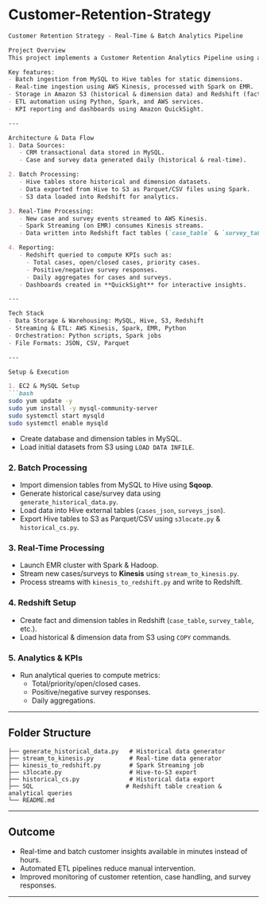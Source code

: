# Customer-Retention-Strategy

````markdown
Customer Retention Strategy - Real-Time & Batch Analytics Pipeline

Project Overview
This project implements a Customer Retention Analytics Pipeline using a Lambda architecture to process CRM data in both batch and real-time. The pipeline enables ingestion, transformation, and visualization of customer cases and survey data, providing actionable insights into customer behavior and retention metrics.

Key features:
- Batch ingestion from MySQL to Hive tables for static dimensions.
- Real-time ingestion using AWS Kinesis, processed with Spark on EMR.
- Storage in Amazon S3 (historical & dimension data) and Redshift (fact tables).
- ETL automation using Python, Spark, and AWS services.
- KPI reporting and dashboards using Amazon QuickSight.

---

Architecture & Data Flow
1. Data Sources:
   - CRM transactional data stored in MySQL.
   - Case and survey data generated daily (historical & real-time).

2. Batch Processing:
   - Hive tables store historical and dimension datasets.
   - Data exported from Hive to S3 as Parquet/CSV files using Spark.
   - S3 data loaded into Redshift for analytics.

3. Real-Time Processing:
   - New case and survey events streamed to AWS Kinesis.
   - Spark Streaming (on EMR) consumes Kinesis streams.
   - Data written into Redshift fact tables (`case_table` & `survey_table`) with schema validation.

4. Reporting:
   - Redshift queried to compute KPIs such as:
     - Total cases, open/closed cases, priority cases.
     - Positive/negative survey responses.
     - Daily aggregates for cases and surveys.
   - Dashboards created in **QuickSight** for interactive insights.

---

Tech Stack
- Data Storage & Warehousing: MySQL, Hive, S3, Redshift
- Streaming & ETL: AWS Kinesis, Spark, EMR, Python
- Orchestration: Python scripts, Spark jobs
- File Formats: JSON, CSV, Parquet

---

Setup & Execution

1. EC2 & MySQL Setup
```bash
sudo yum update -y
sudo yum install -y mysql-community-server
sudo systemctl start mysqld
sudo systemctl enable mysqld
````

* Create database and dimension tables in MySQL.
* Load initial datasets from S3 using `LOAD DATA INFILE`.

### 2. Batch Processing

* Import dimension tables from MySQL to Hive using **Sqoop**.
* Generate historical case/survey data using `generate_historical_data.py`.
* Load data into Hive external tables (`cases_json`, `surveys_json`).
* Export Hive tables to S3 as Parquet/CSV using `s3locate.py` & `historical_cs.py`.

### 3. Real-Time Processing

* Launch EMR cluster with Spark & Hadoop.
* Stream new cases/surveys to **Kinesis** using `stream_to_kinesis.py`.
* Process streams with `kinesis_to_redshift.py` and write to Redshift.

### 4. Redshift Setup

* Create fact and dimension tables in Redshift (`case_table`, `survey_table`, etc.).
* Load historical & dimension data from S3 using `COPY` commands.

### 5. Analytics & KPIs

* Run analytical queries to compute metrics:
  * Total/priority/open/closed cases.
  * Positive/negative survey responses.
  * Daily aggregations.

---

## Folder Structure

```
├── generate_historical_data.py   # Historical data generator
├── stream_to_kinesis.py          # Real-time data generator
├── kinesis_to_redshift.py        # Spark Streaming job
├── s3locate.py                   # Hive-to-S3 export
├── historical_cs.py              # Historical data export
├── SQL                          # Redshift table creation & analytical queries
└── README.md
```

---

## Outcome

* Real-time and batch customer insights available in minutes instead of hours.
* Automated ETL pipelines reduce manual intervention.
* Improved monitoring of customer retention, case handling, and survey responses.

---
